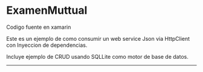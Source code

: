 # ExamenMuttual
Codigo fuente en xamarin 

Este  es un ejemplo de como consumir un web service Json via
HttpClient con Inyeccion de dependencias.

Incluye ejemplo de CRUD usando SQLLite como motor de base de datos.
<hr/>
